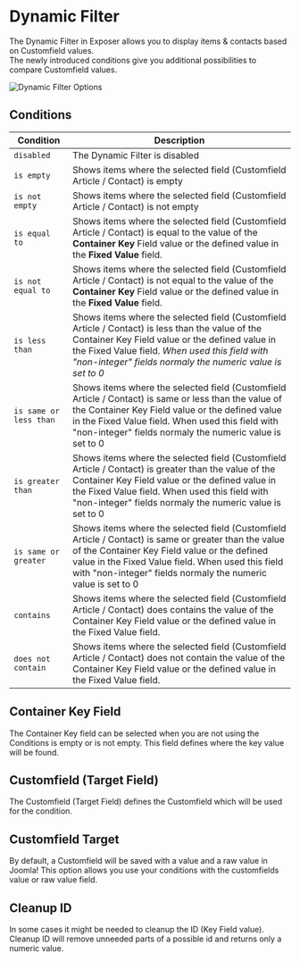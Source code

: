# Dynamic Filter

The Dynamic Filter in Exposer allows you to display items & contacts based on Customfield values.  
The newly introduced conditions give you additional possibilities to compare Customfield values.

<img src="/img/exposer/dynamic_filter_options.jpg" alt="Dynamic Filter Options" className="bordered" />

## Conditions

| Condition              | Description                                                                                                                                                                                                                                                                  |
|------------------------|------------------------------------------------------------------------------------------------------------------------------------------------------------------------------------------------------------------------------------------------------------------------------|
| `disabled`             | The Dynamic Filter is disabled                                                                                                                                                                                                                                               |
| `is empty`             | Shows items where the selected field (Customfield Article / Contact) is empty                                                                                                                                                                                                |
| `is not empty`         | Shows items where the selected field (Customfield Article / Contact) is not empty                                                                                                                                                                                            |
| `is equal to`          | Shows items where the selected field (Customfield Article / Contact) is equal to the value of the **Container Key** Field value or the defined value in the **Fixed Value** field.                                                                                           |
| `is not equal to`      | Shows items where the selected field (Customfield Article / Contact) is not equal to the value of the **Container Key** Field value or the defined value in the **Fixed Value** field.                                                                                       |
| `is less than`         | Shows items where the selected field (Customfield Article / Contact) is less than the value of the Container Key Field value or the defined value in the Fixed Value field.  _When used this field with "non-integer" fields normaly the numeric value is set to 0_          |
| `is same or less than` | Shows items where the selected field (Customfield Article / Contact) is same or less than the value of the Container Key Field value or the defined value in the Fixed Value field.  When used this field with "non-integer" fields normaly the numeric value is set to 0    |
| `is greater than`      | Shows items where the selected field (Customfield Article / Contact) is greater than the value of the Container Key Field value or the defined value in the Fixed Value field.  When used this field with "non-integer" fields normaly the numeric value is set to 0         |
| `is same or greater`   | Shows items where the selected field (Customfield Article / Contact) is same or greater than the value of the Container Key Field value or the defined value in the Fixed Value field.  When used this field with "non-integer" fields normaly the numeric value is set to 0 |
| `contains`             | Shows items where the selected field (Customfield Article / Contact) does contains the value of the Container Key Field value or the defined value in the Fixed Value field.                                                                                                 |
| `does not contain`     | Shows items where the selected field (Customfield Article / Contact) does not contain the value of the Container Key Field value or the defined value in the Fixed Value field.                                                                                              |

## Container Key Field
The Container Key field can be selected when you are not using the Conditions is empty or is not empty. This field defines where the key value will be found.

## Customfield (Target Field)
The Customfield (Target Field) defines the Customfield which will be used for the condition.

## Customfield Target
By default, a Customfield will be saved with a value and a raw value in Joomla! This option allows you use your conditions with the customfields value or raw value field.

## Cleanup ID
In some cases it might be needed to cleanup the ID (Key Field value). Cleanup ID will remove unneeded parts of a possible id and returns only a numeric value.





